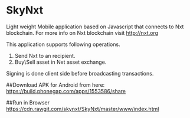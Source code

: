 # SkyNxt
Light weight Mobile application based on Javascript that connects to Nxt blockchain. For more info on Nxt blockchain visit http://nxt.org

This application supports following operations.

1. Send Nxt to an recipient.
2. Buy\Sell asset in Nxt asset exchange.

Signing is done client side before broadcasting transactions.

##Download
APK for Android from here:
https://build.phonegap.com/apps/1553586/share

##Run in Browser
https://cdn.rawgit.com/skynxt/SkyNxt/master/www/index.html
